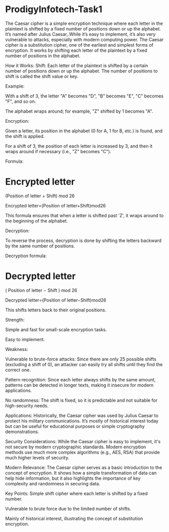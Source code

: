 # ProdigyInfotech-Task1
The Caesar cipher is a simple encryption technique where each letter in the plaintext is shifted by a fixed number of positions down or up the alphabet. It’s named after Julius Caesar,.While it’s easy to implement, it’s also very vulnerable to attacks, especially with modern computing power.
The Caesar cipher is a substitution cipher, one of the earliest and simplest forms of encryption. It works by shifting each letter of the plaintext by a fixed number of positions in the alphabet.

How it Works:
Shift: Each letter of the plaintext is shifted by a certain number of positions down or up the alphabet. The number of positions to shift is called the shift value or key.

Example:

With a shift of 3, the letter "A" becomes "D", "B" becomes "E", "C" becomes "F", and so on.

The alphabet wraps around; for example, "Z" shifted by 1 becomes "A".

Encryption:

Given a letter, its position in the alphabet (0 for A, 1 for B, etc.) is found, and the shift is applied.

For a shift of 3, the position of each letter is increased by 3, and then it wraps around if necessary (i.e., "Z" becomes "C").

Formula:

Encrypted letter
=
(Position of letter + Shift) mod 26

Encrypted letter=(Position of letter+Shift)mod26

This formula ensures that when a letter is shifted past 'Z', it wraps around to the beginning of the alphabet.

Decryption:

To reverse the process, decryption is done by shifting the letters backward by the same number of positions.

Decryption formula:

Decrypted letter
=
( Position of letter − Shift ) mod 26

Decrypted letter=(Position of letter−Shift)mod26

This shifts letters back to their original positions.

Strength:

Simple and fast for small-scale encryption tasks.

Easy to implement.

Weakness:

Vulnerable to brute-force attacks: Since there are only 25 possible shifts (excluding a shift of 0), an attacker can easily try all shifts until they find the correct one.

Pattern recognition: Since each letter always shifts by the same amount, patterns can be detected in longer texts, making it insecure for modern applications.

No randomness: The shift is fixed, so it is predictable and not suitable for high-security needs.

Applications:
Historically, the Caesar cipher was used by Julius Caesar to protect his military communications. It’s mostly of historical interest today but can be useful for educational purposes or simple cryptography demonstrations.

Security Considerations:
While the Caesar cipher is easy to implement, it's not secure by modern cryptographic standards. Modern encryption methods use much more complex algorithms (e.g., AES, RSA) that provide much higher levels of security.

Modern Relevance:
The Caesar cipher serves as a basic introduction to the concept of encryption. It shows how a simple transformation of data can help hide information, but it also highlights the importance of key complexity and randomness in securing data.

Key Points:
Simple shift cipher where each letter is shifted by a fixed number.

Vulnerable to brute force due to the limited number of shifts.

Mainly of historical interest, illustrating the concept of substitution encryption.
